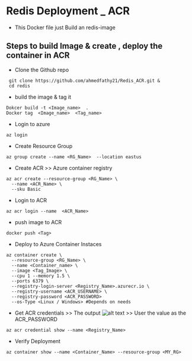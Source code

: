 # Redis Deployment _ ACR 
- This Docker file just Build an redis-image

##  Steps to build Image & create , deploy the container in ACR 
- Clone the Github repo 
```
 git clone https://github.com/ahmedfathy21/Redis_ACR.git &
 cd redis
```
- build the image & tag it 
```
Dokcer build -t <Image_name>  .
Docker tag  <Image_name>  <Tag_name>
```
- Login to azure
```
az login
```
- Create Resource Group
```
az group create --name <RG_Name>  --location eastus
```
- Create ACR >> Azure container registry 
```
az acr create --resource-group <RG_Name> \
  --name <ACR_Name> \
  --sku Basic
```
- Login to ACR
```
az acr login --name  <ACR_Name>
```
- push image to ACR
```
docker push <Tag>
```
- Deploy to Azure Container Instaces 
```
az container create \
  --resource-group <RG_Name> \
  --name <Container_name> \
  --image <Tag_Image> \
  --cpu 1 --memory 1.5 \
  --ports 6379 \
  --registry-login-server <Registry_Name>.azurecr.io \
  --registry-username <ACR_USERNAME> \
  --registry-password <ACR_PASSWORD>
  --os-Type <Linux / Windows> #Depends on needs 
```
- Get ACR credentials >> The output ![alt text](image.png) >> User the value as the ACR_PASSWORD
```
az acr credential show --name <Registry_Name>
``` 
- Verify Deployment
```
az container show --name <Container_Name> --resource-group <MY_RG>
```

 